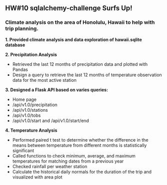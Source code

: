 ## HW#10 sqlalchemy-challenge Surfs Up!

### Climate analysis on the area of Honolulu, Hawaii to help with trip planning.

**1. Provided climate analysis and data exploration of hawaii.sqlite database**

**2. Precipitation Analysis**
- Retrieved the last 12 months of precipitation data and plotted with Pandas
- Design a query to retrieve the last 12 months of temperature observation data for the most active station

**3. Designed a Flask API based on varies queries:**
- Home page
- /api/v1.0/precipitation
- /api/v1.0/stations
- /api/v1.0/tobs
- /api/v1.0/start and /api/v1.0/start/end

**4. Temperature Analysis**
- Performed paired t test to determine whether the difference in the means between temperature from different months is statistically significant
- Called functions to check minimum, average, and maximum temperatures for matching dates from a previous year
- Checked rainfall per weather station 
- Calculate the historical daily normals for the duration of the trip and visualized with area plot

